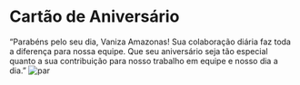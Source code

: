 # Cartão de Aniversário

“Parabéns pelo seu dia, Vaniza Amazonas! Sua colaboração diária faz toda a diferença para nossa equipe. Que seu aniversário seja tão especial quanto a sua contribuição para nosso trabalho em equipe e nosso dia a dia.”
![par](https://github.com/user-attachments/assets/1aac6842-cf61-43d7-9556-b3ce1a8d440e)

